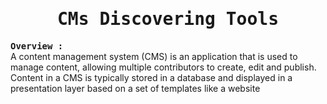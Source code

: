 <div align="center">
<samp><h1>CMs Discovering Tools</h1></samp>
</div>

<samp><b>Overview :</b></samp><br>
A content management system (CMS) is an application that is used to manage content, allowing multiple contributors to create, edit and publish. Content in a CMS is typically stored in a database and displayed in a presentation layer based on a set of templates like a website
